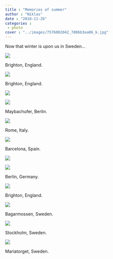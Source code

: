 ```yaml
---
title : "Memories of summer"
author : "Niklas"
date : "2018-11-26"
categories : 
 - photo
cover : "../images/7576002042_7806b3ea06_k.jpg"
---
```


Now that winter is upon us in Sweden...

![](https://niklasblog.com/wp-content/8145370923_a7d6e478b9_k-1-1024x576.jpg)

Brighton, England.

![](https://niklasblog.com/wp-content/8145354247_6838ea3194_k-1024x576.jpg)

Brighton, England.

![](https://niklasblog.com/wp-content/8145391862_db9793d82f_k-1024x768.jpg)

![](https://niklasblog.com/wp-content/14166434745_8e544939c3_k-1024x768.jpg)

Maybachufer, Berlin.

![](https://niklasblog.com/wp-content/17441132532_7fe7755fa1_k-584x1024.jpg)

Rome, Italy.

![](https://niklasblog.com/wp-content/7023356549_4e304b1229_k-1024x318.jpg)

Barcelona, Spain.

![](https://niklasblog.com/wp-content/8145350543_6600b4c3dc_k-1024x576.jpg)

![](https://niklasblog.com/wp-content/14143307496_2c89d177c5_k-1024x758.jpg)

Berlin, Germany.

![](https://niklasblog.com/wp-content/8145400648_4f099c31be_k-576x1024.jpg)

Brighton, England.

![](https://niklasblog.com/wp-content/7299659158_16b690b21c_k-768x1024.jpg)

Bagarmossen, Sweden.

![](https://niklasblog.com/wp-content/145128942_7e77d7784e_b-1024x784.jpg)

Stockholm, Sweden.

![](https://niklasblog.com/wp-content/988048206_ec5bc8ab13_b-681x1024.jpg)

Mariatorget, Sweden.
